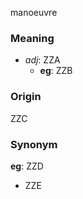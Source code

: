 manoeuvre
### Meaning
+ _adj_: ZZA
    + __eg__: ZZB

### Origin

ZZC

### Synonym

__eg__: ZZD

+ ZZE



